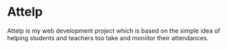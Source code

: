 # Attelp
Attelp is my web development project which is based on the simple idea of helping students and teachers too take and moniitor their attendances.
